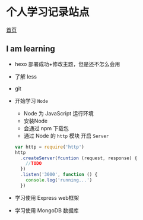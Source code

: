 # 个人学习记录站点

[首页](https://blacksilkskirt.github.io/Bird/)

## I am learning

+ hexo 部署成功+修改主题，但是还不怎么会用
+ 了解 less
+ git 
+ 开始学习 `Node`
  - Node 为 JavaScript 运行环境
  - 安装Node
  - 会通过 npm 下载包 
  - 通过 Node 的 `http` 模块 开启 `Server`
  ```javascript
  var http = require('http')
  http
    .createServer(fcuntion (request, response) {
      //TODO
    })
    .listen('3000', function () {
      console.log('running...')
    })
  ```
+ 学习使用 Express web框架

+ 学习使用 MongoDB 数据库

